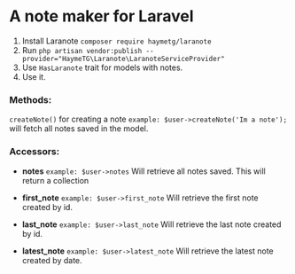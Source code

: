 # A note maker for Laravel

1) Install Laranote `composer require haymetg/laranote`
2) Run `php artisan vendor:publish --provider="HaymeTG\Laranote\LaranoteServiceProvider"`
3) Use `HasLaranote` trait for models with notes.
4) Use it.

### Methods:
`createNote()`
for creating a note
`example: $user->createNote('Im a note');`
will fetch all notes saved in the model.

### Accessors:
* **notes**
`example: $user->notes`
Will retrieve all notes saved. This will return a collection

* **first_note**
`example: $user->first_note`
Will retrieve the first note created by id.

* **last_note**
`example: $user->last_note`
Will retrieve the last note created by id.

* **latest_note**
`example: $user->latest_note`
Will retrieve the latest note created by date.
